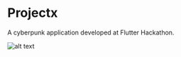 # Projectx

A cyberpunk application developed at Flutter Hackathon.

![alt text](https://github.com/Flavius890/projectx/blob/master/assets/video/titleanimation.gif)

